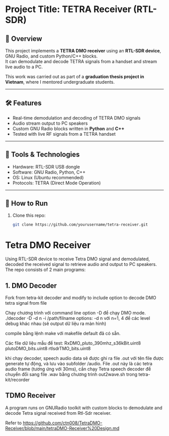 # Project Title: TETRA Receiver (RTL-SDR)

## 📌 Overview
This project implements a **TETRA DMO receiver** using an **RTL-SDR device**, GNU Radio, and custom Python/C++ blocks.  
It can demodulate and decode TETRA signals from a handset and stream live audio to a PC.  

This work was carried out as part of a **graduation thesis project in Vietnam**, where I mentored undergraduate students.

---

## 🛠️ Features
- Real-time demodulation and decoding of TETRA DMO signals  
- Audio stream output to PC speakers  
- Custom GNU Radio blocks written in **Python** and **C++**  
- Tested with live RF signals from a TETRA handset  

---

## 🔧 Tools & Technologies
- Hardware: RTL-SDR USB dongle  
- Software: GNU Radio, Python, C++  
- OS: Linux (Ubuntu recommended)  
- Protocols: TETRA (Direct Mode Operation)  

---

## 🚀 How to Run
1. Clone this repo:  
   ```bash
   git clone https://github.com/yourusername/tetra-receiver.git

# Tetra DMO Receiver
Using RTL-SDR device to receive Tetra DMO signal and demodulated, decoded the received signal to retrieve audio and output to PC speakers.
The repo consists of 2 main programs: 
## 1. DMO Decoder
Fork from tetra-kit decoder and modify to include option to decode DMO tetra signal from file 

Chạy chương trình với command line option -D để chạy DMO mode.
./decoder -D -d n -i /path/filname
options:  -d n với n=1, 4 để các level debug khác nhau (sẽ output dữ liệu ra màn hình)

compile bằng lệnh make với makefile default đã có sẵn.

Các file dữ liệu mẫu để test:
RxDMO_pluto_390mhz_s36kBit.uint8
plutoDMO_bits.uint8
rtlsdrTMO_bits.uint8

khi chạy decoder, speech audio data sẽ được ghi ra file .out với tên file được generate tự động, và lưu vào subfolder /audio. 
File .out này là các tetra audio frame (tương ứng với 30ms), cần chạy Tetra speech decoder để chuyển đổi sang file .wav bằng chương trình out2wave.sh trong tetra-kit/recorder

## TDMO Receiver
A program runs on GNURadio toolkit with custom blocks to demodulate and decode Tetra signal received from Rtl-Sdr receiver.

Refer to https://github.com/ctn008/TetraDMO-Receiver/blob/main/tetraDMO-Receiver%20Design.md
